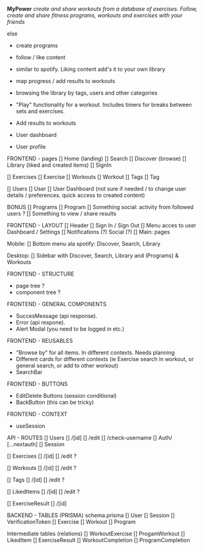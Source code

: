 **MyPower**
*create and share workouts from a database of exercises.*
*Follow, create and share fitness programs, workouts and exercises with your friends*

else
- create programs
- follow  / like content

- similar to spotify. Liking content add's it to your own library
- map progress / add results to workouts

- browsing the library by tags, users and other categories
- "Play" functionality for a workout. Includes timers for breaks between sets and exercises. 
- Add results to workouts

- User dashboard
- User profile

FRONTEND - pages
[] Home (landing)
[] Search
[] Discover (browse)
[] Library (liked and created items)
[] SignIn


[] Exercises
    [] Exercise 
[] Workouts
    [] Workout
[] Tags
    [] Tag 

[] Users
    [] User
[] User Dashboard (not sure if needed / to change user details / preferences. quick access to created content)

BONUS
[] Programs
    [] Program 
[] Something social: activity from followed users ?
[] Something to view / share results


FRONTEND - LAYOUT
[] Header
    [] Sign In /  Sign Out
    [] Menu acces to user Dashboard / Settings
    [] Notifications (?) Social (?)
[] Main: pages

Mobile: 
[] Bottom menu ala spotify: Discover, Search, Library

Desktop:
[] Sidebar with Discover, Search, Library and (Programs) & Workouts

FRONTEND - STRUCTURE
- page tree ?
- component tree ?

FRONTEND - GENERAL COMPONENTS
- SuccesMessage (api response). 
- Error (api respone). 
- Alert Modal (you need to be logged in etc.)

FRONTEND - REUSABLES
- "Browse by" for all items. In different contexts. Needs planning
- Different cards for different contexts  (ie Exercise search in workout, or general search, or add to other workout)
- SearchBar

FRONTEND - BUTTONS
- EditDelete Buttons (session conditional)
- BackButton (this can be tricky)

FRONTEND - CONTEXT
- useSession


API - ROUTES
[] Users
    [] /[id]
        [] /edit
        [] /check-username
[] Auth/ [...nextauth]
[] Session

[] Exercises
    [] /[id]
        [] /edit ?

[] Workouts
    [] /[id]
        [] /edit ?

[] Tags
    [] /[id]
        [] /edit ?

[] LikedItems
    [] /[id]
        [] /edit ?

[] ExerciseResult
    [] /[id]

BACKEND - TABLES (PRISMA)
 schema.prisma
[] User
[] Session
[] VerificationToken
[] Exercise
[] Workout
[] Program

Intermediate tables (relations)
[] WorkoutExercise 
[] ProgamWorkout
[] LikedItem
[] ExerciseResult
[] WorkoutCompletion
[] ProgramCompletion





